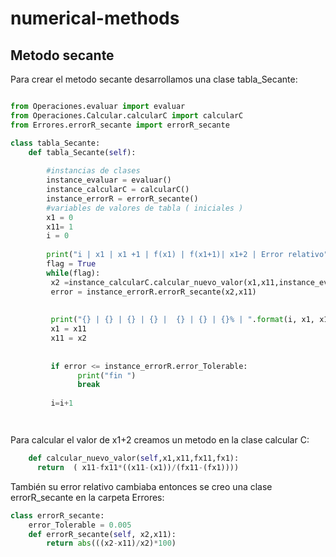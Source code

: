 ﻿# numerical-methods
## Metodo  secante
Para crear el metodo secante desarrollamos una clase tabla_Secante:
```python

from Operaciones.evaluar import evaluar
from Operaciones.Calcular.calcularC import calcularC
from Errores.errorR_secante import errorR_secante

class tabla_Secante:
    def tabla_Secante(self):
        
        #instancias de clases 
        instance_evaluar = evaluar()
        instance_calcularC = calcularC()
        instance_errorR = errorR_secante()
        #variables de valores de tabla ( iniciales )
        x1 = 0
        x11= 1
        i = 0
      
        print("i | x1 | x1 +1 | f(x1) | f(x1+1)| x1+2 | Error relativo")
        flag = True 
        while(flag):
         x2 =instance_calcularC.calcular_nuevo_valor(x1,x11,instance_evaluar.evaluar_Funcion_secante(x11),instance_evaluar.evaluar_Funcion_secante(x1))
         error = instance_errorR.errorR_secante(x2,x11)
       
         
         print("{} | {} | {} | {} |  {} | {} | {}% | ".format(i, x1, x11, instance_evaluar.evaluar_Funcion_secante(x1),instance_evaluar.evaluar_Funcion_secante(x11),x2, error))
         x1 = x11
         x11 = x2
        
        
         if error <= instance_errorR.error_Tolerable:
               print("fin ")
               break
        
         i=i+1




```


Para calcular el valor de x1+2 creamos un metodo en la clase calcular  C:
```python
    def calcular_nuevo_valor(self,x1,x11,fx11,fx1):
      return  ( x11-fx11*((x11-(x1))/(fx11-(fx1))))

```
También su error relativo cambiaba entonces se creo una clase errorR_secante en la carpeta Errores:
```python
class errorR_secante:
    error_Tolerable = 0.005
    def errorR_secante(self, x2,x11):
        return abs(((x2-x11)/x2)*100)

```
